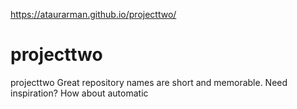  https://ataurarman.github.io/projecttwo/
# projecttwo
projecttwo Great repository names are short and memorable. Need inspiration? How about automatic
